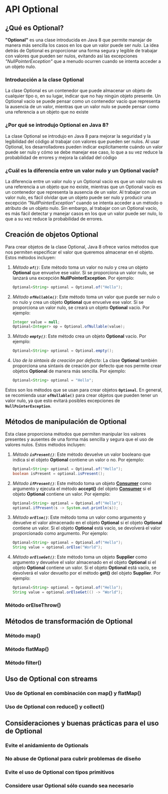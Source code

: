 # API Optional

## ¿Qué es Optional?

**"Optional"** es una clase introducida en Java 8 que permite manejar de manera más sencilla los casos en los que un valor puede ser *nulo*. La idea detrás de Optional es proporcionar una forma segura y legible de trabajar con valores que pueden ser nulos, evitando así las excepciones *"NullPointerException"* que a menudo ocurren cuando se intenta acceder a un objeto nulo.

### Introducción a la clase Optional

La clase Optional es un contenedor que puede almacenar un objeto de cualquier tipo o, en su lugar, indicar que no hay ningún objeto presente. Un Optional vacío se puede pensar como un contenedor vacío que representa la ausencia de un valor, mientras que un valor nulo se puede pensar como una referencia a un objeto que no existe

### ¿Por qué se introdujo Optional en Java 8?

La clase Optional se introdujo en Java 8 para mejorar la seguridad y la legibilidad del código al trabajar con valores que pueden ser nulos. Al usar Optional, los desarrolladores pueden indicar explícitamente cuándo un valor puede ser nulo y cómo se debe manejar ese caso, lo que a su vez reduce la probabilidad de errores y mejora la calidad del código

### ¿Cuál es la diferencia entre un valor nulo y un Optional vacío?

La diferencia entre un valor nulo y un Optional vacío es que un valor nulo es una referencia a un objeto que no existe, mientras que un Optional vacío es un contenedor que representa la ausencia de un valor. Al trabajar con un valor nulo, es fácil olvidar que un objeto puede ser nulo y producir una excepción *"NullPointerException"* cuando se intenta acceder a un método o atributo de un objeto nulo. Sin embargo, al trabajar con un Optional vacío, es más fácil detectar y manejar casos en los que un valor puede ser nulo, lo que a su vez reduce la probabilidad de errores.

## Creación de objetos Optional

Para crear objetos de la clase Optional, Java 8 ofrece varios métodos que nos permiten especificar el valor que queremos almacenar en el objeto. Estos métodos incluyen:

1. *Método __`of()`__*: Este método toma un valor no nulo y crea un objeto **Optional** que envuelve ese valor. Si se proporciona un valor nulo, se lanzará una excepción **NullPointerException**. Por ejemplo:

    ```java
    Optional<String> optional = Optional.of("Hello");
    ```

2. *Método __`ofNullable()`__*: Este método toma un valor que puede ser nulo o no nulo y crea un objeto **Optional** que envuelve ese valor. Si se proporciona un valor nulo, se creará un objeto **Optional** vacío. Por ejemplo:

    ```java
    Integer value = null;
    Optional<Integer> op = Optional.ofNullable(value);
    ```

3. *Método __`empty()`__*: Este método crea un objeto **Optional** vacío. Por ejemplo:

    ```java
    Optional<String> optional = Optional.empty();
    ```

4. *Uso de la sintaxis de creación por defecto*: La clase **Optional** también proporciona una sintaxis de creación por defecto que nos permite crear objetos **Optional** de manera más sencilla. Por ejemplo:

    ```java
    Optional<String> optional = "Hello";
    ```
Estos son los métodos que se usan para crear objetos **`Optional`**. En general, se recomienda usar **`ofNullable()`** para crear objetos que pueden tener un valor nulo, ya que esto evitará posibles excepciones de **`NullPointerException`**.

## Métodos de manipulación de Optional

Esta clase proporciona métodos que permiten manipular los valores presentes y ausentes de una forma más sencilla y segura que el uso de valores nulos. Estos métodos incluyen:

1. *Método __`isPresent()`__*: Este método devuelve un valor booleano que indica si el objeto **Optional** contiene un valor o no. Por ejemplo:

    ```java
    Optional<String> optional = Optional.of("Hello");
    boolean isPresent = optional.isPresent();
    ```

2. *Método __`ifPresent()`__*: Este método toma un objeto **[Consumer](/documents/InterfacesFuncionales.md#consumer)** como argumento y ejecuta el método **accept()** del objeto **[Consumer](/documents/InterfacesFuncionales.md#consumer)**  si el objeto **Optional** contiene un valor. Por ejemplo:

    ```java
    Optional<String> optional = Optional.of("Hello");
    optional.ifPresent(s -> System.out.println(s));
    ```

3. *Método __`orElse()`__*: Este método toma un valor como argumento y devuelve el valor almacenado en el objeto **Optional** si el objeto **Optional** contiene un valor. Si el objeto **Optional** está vacío, se devolverá el valor proporcionado como argumento. Por ejemplo:

    ```java
    Optional<String> optional = Optional.of("Hello");
    String value = optional.orElse("World");
    ```

3. *Método __`orElseGet()`__*: Este método toma un objeto **Supplier** como argumento y devuelve el valor almacenado en el objeto **Optional** si el objeto **Optional** contiene un valor. Si el objeto **Optional** está vacío, se devolverá el valor devuelto por el método **get()** del objeto **Supplier**. Por ejemplo:

    ```java
    Optional<String> optional = Optional.of("Hello");
    String value = optional.orElseGet(() -> "World");
    ```
### Método orElseThrow()

## Métodos de transformación de Optional

### Método map()
### Método flatMap()
### Método filter()

## Uso de Optional con streams

### Uso de Optional en combinación con map() y flatMap()
### Uso de Optional con reduce() y collect()

## Consideraciones y buenas prácticas para el uso de Optional

### Evite el anidamiento de Optionals
### No abuse de Optional para cubrir problemas de diseño
### Evite el uso de Optional con tipos primitivos
### Considere usar Optional sólo cuando sea necesario